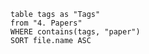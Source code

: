 ```dataview
table tags as "Tags"
from "4. Papers"
WHERE contains(tags, "paper")
SORT file.name ASC
```



